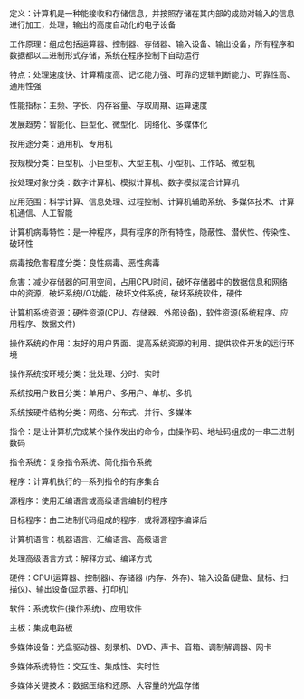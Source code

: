 定义：计算机是一种能接收和存储信息，并按照存储在其内部的成勋对输入的信息进行加工，处理，输出的高度自动化的电子设备

工作原理：组成包括运算器、控制器、存储器、输入设备、输出设备，所有程序和数据都以二进制形式存储，系统在程序控制下自动运行

特点：处理速度快、计算精度高、记忆能力强、可靠的逻辑判断能力、可靠性高、通用性强

性能指标：主频、字长、内存容量、存取周期、运算速度

发展趋势：智能化、巨型化、微型化、网络化、多媒体化

按用途分类：通用机、专用机

按规模分类：巨型机、小巨型机、大型主机、小型机、工作站、微型机

按处理对象分类：数字计算机、模拟计算机、数字模拟混合计算机

应用范围：科学计算、信息处理、过程控制、计算机辅助系统、多媒体技术、计算机通信、人工智能

计算机病毒特性：是一种程序，具有程序的所有特性，隐蔽性、潜伏性、传染性、破环性

病毒按危害程度分类：良性病毒、恶性病毒

危害：减少存储器的可用空间，占用CPU时间，破坏存储器中的数据信息和网络中的资源，破坏系统I/O功能，破坏文件系统，破坏系统软件，硬件

计算机系统资源：硬件资源(CPU、存储器、外部设备)，软件资源(系统程序、应用程序、数据文件)

操作系统的作用：友好的用户界面、提高系统资源的利用、提供软件开发的运行环境

操作系统按环境分类：批处理、分时、实时

系统按用户数目分类：单用户、多用户、单机、多机

系统按硬件结构分类：网络、分布式、并行、多媒体

指令：是让计算机完成某个操作发出的命令，由操作码、地址码组成的一串二进制数码

指令系统：复杂指令系统、简化指令系统

程序：计算机执行的一系列指令的有序集合

源程序：使用汇编语言或高级语言编制的程序

目标程序：由二进制代码组成的程序，或将源程序编译后

计算机语言：机器语言、汇编语言、高级语言

处理高级语言方式：解释方式、编译方式

硬件：CPU(运算器、控制器)、存储器 (内存、外存)、输入设备(键盘、鼠标、扫描仪)、输出设备(显示器、打印机)

软件：系统软件(操作系统)、应用软件

主板：集成电路板

多媒体设备：光盘驱动器、刻录机、DVD、声卡、音箱、调制解调器、网卡

多媒体系统特性：交互性、集成性、实时性

多媒体关键技术：数据压缩和还原、大容量的光盘存储






